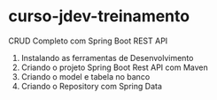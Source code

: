 # curso-jdev-treinamento
CRUD Completo com Spring Boot REST API
1. Instalando as ferramentas de Desenvolvimento
2. Criando o projeto Spring Boot Rest API com Maven
3. Criando o model e tabela no banco
4. Criando o Repository com Spring Data
